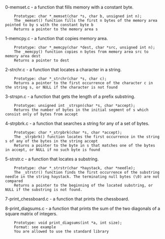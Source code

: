 0-memset.c - a function that fills memory with a constant byte.

        Prototype: char *_memset(char *s, char b, unsigned int n);
        The _memset() function fills the first n bytes of the memory area pointed to by s with the constant byte b
        Returns a pointer to the memory area s



1-memcpy.c - a function that copies memory area.

        Prototype: char *_memcpy(char *dest, char *src, unsigned int n);
        The _memcpy() function copies n bytes from memory area src to memory area dest
        Returns a pointer to dest


2-strchr.c - a function that locates a character in a string.

        Prototype: char *_strchr(char *s, char c);
        Returns a pointer to the first occurrence of the character c in the string s, or NULL if the character is not found


3-strspn.c - a function that gets the length of a prefix substring.

        Prototype: unsigned int _strspn(char *s, char *accept);
        Returns the number of bytes in the initial segment of s which consist only of bytes from accept


4-strpbrk.c - a function that searches a string for any of a set of bytes.

        Prototype: char *_strpbrk(char *s, char *accept);
        The _strpbrk() function locates the first occurrence in the string s of any of the bytes in the string accept
        Returns a pointer to the byte in s that matches one of the bytes in accept, or NULL if no such byte is found


5-strstr.c - a function that locates a substring.

        Prototype: char *_strstr(char *haystack, char *needle);
        The _strstr() function finds the first occurrence of the substring needle in the string haystack. The terminating null bytes (\0) are not compared
        Returns a pointer to the beginning of the located substring, or NULL if the substring is not found.


7-print_chessboard.c - a function that prints the chessboard.


8-print_diagsums.c - a function that prints the sum of the two diagonals of a square matrix of integers.

        Prototype: void print_diagsums(int *a, int size);
        Format: see example
        You are allowed to use the standard library
